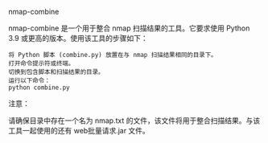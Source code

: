 nmap-combine

nmap-combine 是一个用于整合 nmap 扫描结果的工具。它要求使用 Python 3.9 或更高的版本。使用该工具的步骤如下：

    将 Python 脚本 (combine.py) 放置在与 nmap 扫描结果相同的目录下。
    打开命令提示符或终端。
    切换到包含脚本和扫描结果的目录。
    运行以下命令：
    python combine.py
    
注意：

请确保目录中存在一个名为 nmap.txt 的文件，该文件将用于整合扫描结果。与该工具一起使用的还有 web批量请求.jar 文件。
